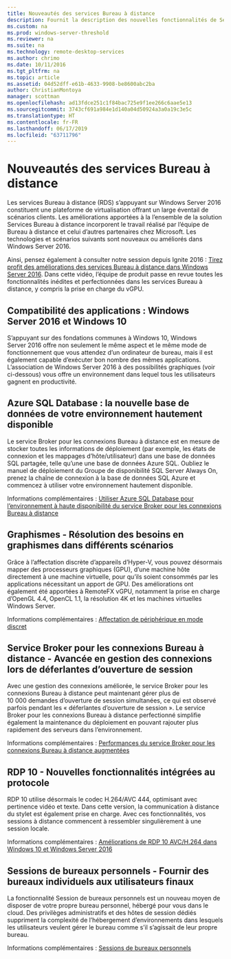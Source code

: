 ```yaml
---
title: Nouveautés des services Bureau à distance
description: Fournit la description des nouvelles fonctionnalités de Services Bureau à distance dans Windows Server 2016.
ms.custom: na
ms.prod: windows-server-threshold
ms.reviewer: na
ms.suite: na
ms.technology: remote-desktop-services
ms.author: chrimo
ms.date: 10/11/2016
ms.tgt_pltfrm: na
ms.topic: article
ms.assetid: 04d52dff-e61b-4633-9908-be8600abc2ba
author: ChristianMontoya
manager: scottman
ms.openlocfilehash: ad13fdce251c1f84bac725e9f1ee266c6aae5e13
ms.sourcegitcommit: 3743cf691a984e1d140a04d50924a3a0a19c3e5c
ms.translationtype: HT
ms.contentlocale: fr-FR
ms.lasthandoff: 06/17/2019
ms.locfileid: "63711796"
---
```

# <a name="whats-new-in-remote-desktop-services"></a>Nouveautés des services Bureau à distance

Les services Bureau à distance (RDS) s’appuyant sur Windows Server 2016 constituent une plateforme de virtualisation offrant un large éventail de scénarios clients. Les améliorations apportées à la l’ensemble de la solution Services Bureau à distance incorporent le travail réalisé par l’équipe de Bureau à distance et celui d’autres partenaires chez Microsoft. Les technologies et scénarios suivants sont nouveaux ou améliorés dans Windows Server 2016.

Ainsi, pensez également à consulter notre session depuis Ignite 2016 : [Tirez profit des améliorations des services Bureau à distance dans Windows Server 2016](https://channel9.msdn.com/Events/Ignite/2016/BRK3098). Dans cette vidéo, l’équipe de produit passe en revue toutes les fonctionnalités inédites et perfectionnées dans les services Bureau à distance, y compris la prise en charge du vGPU. 

## <a name="app-compatibility---windows-server-2016-and-windows-10"></a>Compatibilité des applications : Windows Server 2016 et Windows 10
S’appuyant sur des fondations communes à Windows 10, Windows Server 2016 offre non seulement le même aspect et le même mode de fonctionnement que vous attendez d’un ordinateur de bureau, mais il est également capable d’exécuter bon nombre des mêmes applications. L’association de Windows Server 2016 à des possibilités graphiques (voir ci-dessous) vous offre un environnement dans lequel tous les utilisateurs gagnent en productivité. 

## <a name="azure-sql-database---the-new-database-for-your-highly-available-environment"></a>Azure SQL Database : la nouvelle base de données de votre environnement hautement disponible
Le service Broker pour les connexions Bureau à distance est en mesure de stocker toutes les informations de déploiement (par exemple, les états de connexion et les mappages d’hôte/utilisateur) dans une base de données SQL partagée, telle qu’une une base de données Azure SQL. Oubliez le manuel de déploiement du Groupe de disponibilité SQL Server Always On, prenez la chaîne de connexion à la base de données SQL Azure et commencez à utiliser votre environnement hautement disponible.

Informations complémentaires : [Utiliser Azure SQL Database pour l’environnement à haute disponibilité du service Broker pour les connexions Bureau à distance](https://blogs.technet.microsoft.com/enterprisemobility/2016/05/03/new-windows-server-2016-capability-use-azure-sql-db-for-your-remote-desktop-connection-broker-high-availability-environment/)

## <a name="graphics---solving-graphics-needs-across-various-scenarios"></a>Graphismes - Résolution des besoins en graphismes dans différents scénarios
Grâce à l’affectation discrète d’appareils d’Hyper-V, vous pouvez désormais mapper des processeurs graphiques (GPU), d’une machine hôte directement à une machine virtuelle, pour qu’ils soient consommés par les applications nécessitant un apport de GPU. Des améliorations ont également été apportées à RemoteFX vGPU, notamment la prise en charge d’OpenGL 4.4, OpenCL 1.1, la résolution 4K et les machines virtuelles Windows Server.

Informations complémentaires : [Affectation de périphérique en mode discret](https://blogs.technet.microsoft.com/virtualization/2015/11/)

## <a name="rd-connection-broker---improved-connection-handling-during-logon-storms"></a>Service Broker pour les connexions Bureau à distance - Avancée en gestion des connexions lors de déferlantes d’ouverture de session
Avec une gestion des connexions améliorée, le service Broker pour les connexions Bureau à distance peut maintenant gérer plus de 10 000 demandes d’ouverture de session simultanées, ce qui est observé parfois pendant les « déferlantes d’ouverture de session ». Le service Broker pour les connexions Bureau à distance perfectionné simplifie également la maintenance du déploiement en pouvant rajouter plus rapidement des serveurs dans l’environnement.

Informations complémentaires : [Performances du service Broker pour les connexions Bureau à distance augmentées](https://blogs.technet.microsoft.com/enterprisemobility/2015/12/15/improved-remote-desktop-connection-broker-performance-with-windows-server-2016-and-windows-server-2012-r2-hotfix-kb3091411/)

## <a name="rdp-10---new-capabilities-built-into-the-protocol"></a>RDP 10 - Nouvelles fonctionnalités intégrées au protocole
RDP 10 utilise désormais le codec H.264/AVC 444, optimisant avec pertinence vidéo et texte. Dans cette version, la communication à distance du stylet est également prise en charge. Avec ces fonctionnalités, vos sessions à distance commencent à ressembler singulièrement à une session locale.  

Informations complémentaires : [Améliorations de RDP 10 AVC/H.264 dans Windows 10 et Windows Server 2016](https://blogs.technet.microsoft.com/enterprisemobility/2016/01/11/remote-desktop-protocol-rdp-10-avch-264-improvements-in-windows-10-and-windows-server-2016-technical-preview/)

## <a name="personal-session-desktops---providing-individual-desktops-to-any-end-user"></a>Sessions de bureaux personnels - Fournir des bureaux individuels aux utilisateurs finaux
La fonctionnalité Session de bureaux personnels est un nouveau moyen de disposer de votre propre bureau personnel, hébergé pour vous dans le cloud. Des privilèges administratifs et des hôtes de session dédiés suppriment la complexité de l’hébergement d’environnements dans lesquels les utilisateurs veulent gérer le bureau comme s’il s’agissait de leur propre bureau.

Informations complémentaires : [Sessions de bureaux personnels](rds-personal-session-desktops.md)
